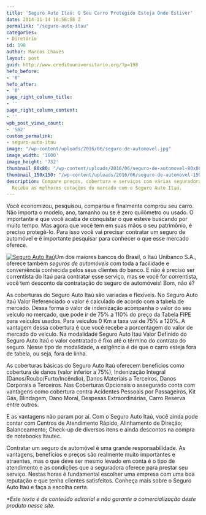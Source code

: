 ```yaml
---
title: 'Seguro Auto Itaú: O Seu Carro Protegido Esteja Onde Estiver'
date: 2014-11-14 16:56:58 Z
permalink: "/seguro-auto-itau"
categories:
- Diretório
id: 198
author: Marcos Chaves
layout: post
guid: http://www.creditouniversitario.org/?p=198
hefo_before:
- '0'
hefo_after:
- '0'
page_right_column_title:
- ''
page_right_column_content:
- ''
wpb_post_views_count:
- '582'
custom_permalink:
- seguro-auto-itau
image: "/wp-content/uploads/2016/06/seguro-de-automovel.jpg"
image_width: '1600'
image_height: '732'
thumbnail_80x80: "/wp-content/uploads/2016/06/seguro-de-automovel-80x80.jpg"
thumbnail_150x150: "/wp-content/uploads/2016/06/seguro-de-automovel-150x150.jpg"
description: Compare preços, cobertura e serviços com várias seguradoras do Brasil.
  Receba as melhores cotações do mercado com o Seguro Auto Itaú.
---
```


Você economizou, pesquisou, comparou e finalmente comprou seu carro. Não importa o modelo, ano, tamanho ou se é zero quilômetro ou usado. O importante é que você acaba de conquistar o que esteve buscando por muito tempo. Mas agora que você tem em suas mãos o seu patrimônio, é preciso protegê-lo. Para isso você vai precisar contratar um seguro de automóvel e é importante pesquisar para conhecer o que esse mercado oferece.

[<img class="alignleft wp-image-3502 size-medium" title="Seguro Auto Itaú" src="/wp-content/uploads/2014/11/seguro-auto-itau-250x159.jpg" alt="Seguro Auto Itaú" width="250" height="159" srcset="/wp-content/uploads/2014/11/seguro-auto-itau-250x159.jpg 250w, /wp-content/uploads/2014/11/seguro-auto-itau-768x488.jpg 768w, /wp-content/uploads/2014/11/seguro-auto-itau-700x445.jpg 700w, /wp-content/uploads/2014/11/seguro-auto-itau-120x76.jpg 120w, /wp-content/uploads/2014/11/seguro-auto-itau.jpg 866w" sizes="(max-width: 250px) 100vw, 250px" />](/wp-content/uploads/2014/11/seguro-auto-itau.jpg)Um dos maiores bancos do Brasil, o Itaú Unibanco S.A., oferece também _seguros de automóveis_ com toda a facilidade e conveniência conhecida pelos seus clientes do banco. E não é preciso ser correntista do Itaú para contratar esse serviço, mas se você for correntista, você tem desconto da contratação do seguro de automóveis! Bom, não é?

As coberturas do Seguro Auto Itaú são variadas e flexíveis. No Seguro Auto Itaú Valor Referenciado o valor é calculado de acordo com a tabela de mercado. Dessa forma o valor de indenização acompanha o valor do seu veículo no mercado, que pode ir de 75% a 110% do preço da Tabela FIPE para veículos usados. Para veículos 0 Km a taxa vai de 75% a 120%. A vantagem dessa cobertura é que você recebe a porcentagem do valor de mercado do veículo. Na modalidade Seguro Auto Itaú Valor Definido do Seguro Auto Itaú o valor contratado é fixo até o término do contrato do seguro. Nesse tipo de modalidade, a exigência é de que o carro esteja fora de tabela, ou seja, fora de linha.

As coberturas básicas do Seguro Auto Itaú oferecem benefícios como cobertura de danos (valor inferior a 75%), Indenização Integral (Danos/Roubo/Furto/Incêndio), Danos Materiais a Terceiros, Danos Corporais a Terceiros. Nas Coberturas Opcionais o assegurado conta com vantagens como cobertura contra Acidentes Pessoais por Passageiros, Kit Gás, Blindagem, Dano Moral, Despesas Extraordinárias, Carro Reserva entre outros.

E as vantagens não param por aí. Com o Seguro Auto Itaú, você ainda pode contar com Centros de Atendimento Rápido, Alinhamento de Direção; Balanceamento; Check-up de diversos itens e ainda descontos na compra de notebooks Itautec.

Contratar um seguro de automóvel é uma grande responsabilidade. As vantagens, benefícios e preços são realmente muito importantes e atraentes, mas o que deve ser mesmo levado em conta é o tipo de atendimento e as condições que a seguradora oferece para prestar seu serviço. Nestas horas é fundamental escolher uma empresa com uma boa reputação e que tenha clientes satisfeitos. Conheça mais sobre o Seguro Auto Itaú e faça a escolha certa.

_*Este texto é de conteúdo editorial e não garante a comercialização deste produto nesse site._